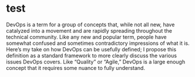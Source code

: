 # test 
DevOps is a term for a group of concepts that, while not all new, have catalyzed into a movement and are rapidly spreading throughout the technical community.  Like any new and popular term, people have somewhat confused and sometimes contradictory impressions of what it is.  Here’s my take on how DevOps can be usefully defined; I propose this definition as a standard framework to more clearly discuss the various issues DevOps covers. Like “Quality” or “Agile,” DevOps is a large enough concept that it requires some nuance to fully understand.